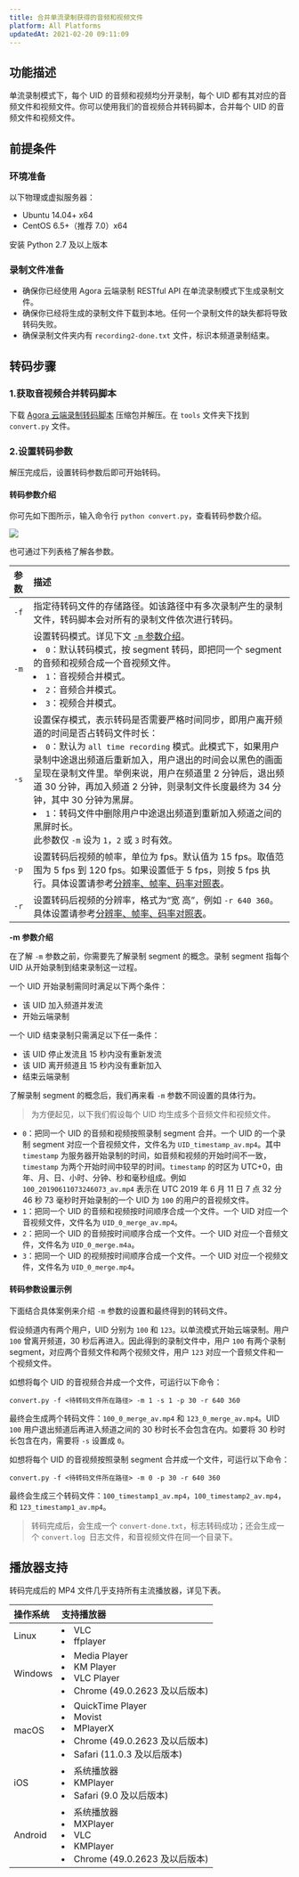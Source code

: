 ```yaml
---
title: 合并单流录制获得的音频和视频文件
platform: All Platforms
updatedAt: 2021-02-20 09:11:09
---
```


## 功能描述

单流录制模式下，每个 UID 的音频和视频均分开录制，每个 UID 都有其对应的音频文件和视频文件。你可以使用我们的音视频合并转码脚本，合并每个 UID 的音频文件和视频文件。

## 前提条件

### 环境准备

以下物理或虚拟服务器：

- Ubuntu 14.04+ x64
- CentOS 6.5+（推荐 7.0）x64

安装 Python 2.7 及以上版本

### 录制文件准备

- 确保你已经使用 Agora 云端录制 RESTful API 在单流录制模式下生成录制文件。
- 确保你已经将生成的录制文件下载到本地。任何一个录制文件的缺失都将导致转码失败。
- 确保录制文件夹内有 `recording2-done.txt` 文件，标识本频道录制结束。

## 转码步骤

### 1.获取音视频合并转码脚本

下载 [Agora 云端录制转码脚本](https://download.agora.io/acrsdk/release/Agora_Cloud_Recording_Tools_v1.0.0.7_20190929-1569690666_807.tar.gz) 压缩包并解压。在 `tools` 文件夹下找到 `convert.py` 文件。

### 2.设置转码参数

解压完成后，设置转码参数后即可开始转码。

#### 转码参数介绍

你可先如下图所示，输入命令行 `python convert.py`，查看转码参数介绍。

![](https://web-cdn.agora.io/docs-files/1568872206603)

也可通过下列表格了解各参数。

| 参数 | 描述                                                                                                                                                                                                                                                                                                                                                                                                                                                                           |
| :--- | :----------------------------------------------------------------------------------------------------------------------------------------------------------------------------------------------------------------------------------------------------------------------------------------------------------------------------------------------------------------------------------------------------------------------------------------------------------------------------- |
| `-f` | 指定待转码文件的存储路径。如该路径中有多次录制产生的录制文件，转码脚本会对所有的录制文件依次进行转码。                                                                                                                                                                                                                                                                                                                                                                         |
| `-m` | 设置转码模式。详见下文 [`-m` 参数介绍](#-m)。<li>`0`：默认转码模式，按 segment 转码，即把同一个 segment 的音频和视频合成一个音视频文件。</li><li>`1`：音视频合并模式。</li><li>`2`：音频合并模式。</li><li>`3`：视频合并模式。</li>                                                                                                                                                                                                                                            |
| `-s` | 设置保存模式，表示转码是否需要严格时间同步，即用户离开频道的时间是否占转码文件时长：<li>`0`：默认为 `all time recording` 模式。此模式下，如果用户录制中途退出频道后重新加入，用户退出的时间会以黑色的画面呈现在录制文件里。举例来说，用户在频道里 2 分钟后，退出频道 30 分钟，再加入频道 2 分钟，则录制文件长度最终为 34 分钟，其中 30 分钟为黑屏。</li><li>`1`：转码文件中删除用户中途退出频道到重新加入频道之间的黑屏时长。</li> 此参数仅 `-m` 设为 `1`，`2` 或 `3` 时有效。 |
| `-p` | 设置转码后视频的帧率，单位为 fps。默认值为 15 fps。取值范围为 5 fps 到 120 fps。如果设置低于 5 fps，则按 5 fps 执行。具体设置请参考[分辨率、帧率、码率对照表](https://docs.agora.io/cn/faq/recording_video_profile#分辨率、帧率、码率对照表)。                                                                                                                                                                                                                                 |
| `-r` | 设置转码后视频的分辨率，格式为“宽 高”，例如 `-r 640 360`。具体设置请参考[分辨率、帧率、码率对照表](https://docs.agora.io/cn/faq/recording_video_profile#分辨率、帧率、码率对照表)。                                                                                                                                                                                                                                                                                            |

<a name="-m"></a>**-m 参数介绍**

在了解 `-m` 参数之前，你需要先了解录制 segment 的概念。录制 segment 指每个 UID 从开始录制到结束录制这一过程。

一个 UID 开始录制需同时满足以下两个条件：

- 该 UID 加入频道并发流
- 开始云端录制

一个 UID 结束录制只需满足以下任一条件：

- 该 UID 停止发流且 15 秒内没有重新发流
- 该 UID 离开频道且 15 秒内没有重新加入
- 结束云端录制

了解录制 segment 的概念后，我们再来看 `-m` 参数不同设置的具体行为。

> 为方便起见，以下我们假设每个 UID 均生成多个音频文件和视频文件。

- `0`：把同一个 UID 的音频和视频按照录制 segment 合并。一个 UID 的一个录制 segment 对应一个音视频文件，文件名为 `UID_timestamp_av.mp4`。其中 `timestamp` 为服务器开始录制的时间，如音频和视频的开始时间不一致，`timestamp` 为两个开始时间中较早的时间。`timestamp` 的时区为 UTC+0，由年、月、日、小时、分钟、秒和毫秒组成。例如 `100_20190611073246073_av.mp4` 表示在 UTC 2019 年 6 月 11 日 7 点 32 分 46 秒 73 毫秒时开始录制的一个 UID 为 `100` 的用户的音视频文件。
- `1`：把同一个 UID 的音频和视频按时间顺序合成一个文件。一个 UID 对应一个音视频文件，文件名为 `UID_0_merge_av.mp4`。
- `2`：把同一个 UID 的音频按时间顺序合成一个文件。一个 UID 对应一个音频文件，文件名为 `UID_0_merge.m4a`。
- `3`：把同一个 UID 的视频按时间顺序合成一个文件。一个 UID 对应一个视频文件，文件名为 `UID_0_merge.mp4`。

#### 转码参数设置示例

下面结合具体案例来介绍 `-m` 参数的设置和最终得到的转码文件。

假设频道内有两个用户，UID 分别为 `100` 和 `123`。以单流模式开始云端录制。用户 `100` 曾离开频道，30 秒后再进入。因此得到的录制文件中，用户 `100` 有两个录制 segment，对应两个音频文件和两个视频文件，用户 `123` 对应一个音频文件和一个视频文件。

如想将每个 UID 的音视频合并成一个文件，可运行以下命令：

```
convert.py -f <待转码文件所在路径> -m 1 -s 1 -p 30 -r 640 360
```

最终会生成两个转码文件：`100_0_merge_av.mp4` 和 `123_0_merge_av.mp4`。UID `100` 用户退出频道后再进入频道之间的 30 秒时长不会包含在内。如要将 30 秒时长包含在内，需要将 `-s` 设置成 `0`。

如想将每个 UID 的音视频按照录制 segment 合并成一个文件，可运行以下命令：

```
convert.py -f <待转码文件所在路径> -m 0 -p 30 -r 640 360
```

最终会生成三个转码文件：`100_timestamp1_av.mp4`，`100_timestamp2_av.mp4`，和 `123_timestamp1_av.mp4`。

> 转码完成后，会生成一个 `convert-done.txt`，标志转码成功；还会生成一个 `convert.log `日志文件，和音视频文件在同一个目录下。

## 播放器支持

转码完成后的 MP4 文件几乎支持所有主流播放器，详见下表。

| 操作系统 | 支持播放器                                                                                                                         |
| :------- | :--------------------------------------------------------------------------------------------------------------------------------- |
| Linux    | <li>VLC</li><li>ffplayer</li>                                                                                                      |
| Windows  | <li>Media Player</li><li>KM Player</li><li>VLC Player</li><li>Chrome (49.0.2623 及以后版本)</li>                                   |
| macOS    | <li>QuickTime Player</li><li>Movist</li><li>MPlayerX</li><li>Chrome (49.0.2623 及以后版本)</li><li>Safari (11.0.3 及以后版本)</li> |
| iOS      | <li>系统播放器</li><li>KMPlayer</li><li>Safari (9.0 及以后版本)</li>                                                               |
| Android  | <li>系统播放器</li><li>MXPlayer</li><li>VLC</li><li>KMPlayer</li><li>Chrome (49.0.2623 及以后版本)</li>                            |

